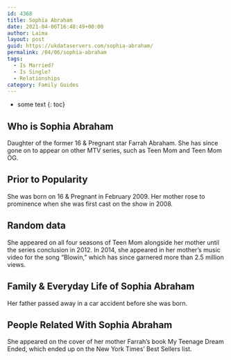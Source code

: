 ```yaml
---
id: 4368
title: Sophia Abraham
date: 2021-04-06T16:48:49+00:00
author: Laima
layout: post
guid: https://ukdataservers.com/sophia-abraham/
permalink: /04/06/sophia-abraham
tags:
  - Is Married?
  - Is Single?
  - Relationships
category: Family Guides
---
```


* some text
{: toc}


## Who is Sophia Abraham
                  
                  
                  
Daughter of the former 16 & Pregnant star Farrah Abraham. She has since gone on to appear on other MTV series, such as Teen Mom and Teen Mom OG.
                  
              
            
              
            
                
                
                
## Prior to Popularity
                  
                  
                  
She was born on 16 & Pregnant in February 2009. Her mother rose to prominence when she was first cast on the show in 2008.
                  
              
            
              
            
                
                
                
## Random data
                  
                  
                  
She appeared on all four seasons of Teen Mom alongside her mother until the series conclusion in 2012. In 2014, she appeared in her mother&#8217;s music video for the song &#8220;Blowin,&#8221; which has since garnered more than 2.5 million views.
                  
              
            
              
            
                
                
                
## Family & Everyday Life of Sophia Abraham
                  
                  
                  
Her father passed away in a car accident before she was born.
                  
              
            
              
            
                
                
                
## People Related With Sophia Abraham
                  
                  
                  
She appeared on the cover of her mother Farrah&#8217;s book My Teenage Dream Ended, which ended up on the New York Times&#8217; Best Sellers list.
                  
              
            
              
            
                
              
            
              
              
            
            
              
            
          
          
          